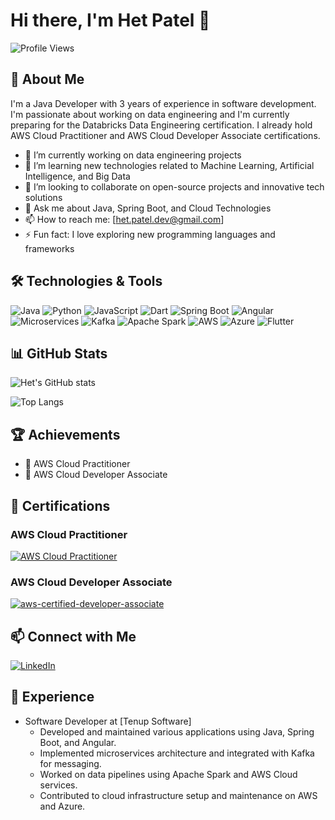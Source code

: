 # Hi there, I'm Het Patel 👋

![Profile Views](https://komarev.com/ghpvc/?username=Hetpatel1999&color=blue)

## 🚀 About Me

I'm a Java Developer with 3 years of experience in software development. I'm passionate about working on data engineering and I'm currently preparing for the Databricks Data Engineering certification. I already hold AWS Cloud Practitioner and AWS Cloud Developer Associate certifications.

- 🔭 I’m currently working on data engineering projects
- 🌱 I’m learning new technologies related to Machine Learning, Artificial Intelligence, and Big Data
- 👯 I’m looking to collaborate on open-source projects and innovative tech solutions
- 💬 Ask me about Java, Spring Boot, and Cloud Technologies
- 📫 How to reach me: [het.patel.dev@gmail.com]
- ⚡ Fun fact: I love exploring new programming languages and frameworks

## 🛠️ Technologies & Tools

![Java](https://img.shields.io/badge/-Java-333333?style=flat&logo=java&logoColor=white)
![Python](https://img.shields.io/badge/-Python-333333?style=flat&logo=python)
![JavaScript](https://img.shields.io/badge/-JavaScript-333333?style=flat&logo=javascript)
![Dart](https://img.shields.io/badge/-Dart-333333?style=flat&logo=dart)
![Spring Boot](https://img.shields.io/badge/-Spring%20Boot-333333?style=flat&logo=spring-boot)
![Angular](https://img.shields.io/badge/-Angular-333333?style=flat&logo=angular)
![Microservices](https://img.shields.io/badge/-Microservices-333333?style=flat&logo=microservices)
![Kafka](https://img.shields.io/badge/-Kafka-333333?style=flat&logo=apache-kafka)
![Apache Spark](https://img.shields.io/badge/-Apache%20Spark-333333?style=flat&logo=apache-spark)
![AWS](https://img.shields.io/badge/-AWS-333333?style=flat&logo=amazon-aws)
![Azure](https://img.shields.io/badge/-Azure-333333?style=flat&logo=microsoft-azure)
![Flutter](https://img.shields.io/badge/-Flutter-333333?style=flat&logo=flutter)

## 📊 GitHub Stats

![Het's GitHub stats](https://github-readme-stats.vercel.app/api?username=Hetpatel1999&show_icons=true&theme=radical)

![Top Langs](https://github-readme-stats.vercel.app/api/top-langs/?username=Hetpatel1999&layout=compact&theme=radical)

## 🏆 Achievements

- 🥇 AWS Cloud Practitioner
- 🏅 AWS Cloud Developer Associate

## 📜 Certifications

### AWS Cloud Practitioner

[![AWS Cloud Practitioner](https://github.com/Hetpatel1999/Hetpatel1999/assets/46930539/2a98853c-2dc7-442c-8d10-e39f8ba99a08)](https://www.credly.com/badges/8d58b307-9ac6-43a4-954b-b697ba19aa5e/public_url)


### AWS Cloud Developer Associate

[![aws-certified-developer-associate](https://github.com/Hetpatel1999/Hetpatel1999/assets/46930539/a781b14c-6ccb-465e-9ab6-b888f57275f6)](https://www.credly.com/badges/84233938-9dfd-4882-9061-2bb043aeacfa/public_url)

## 📫 Connect with Me

[![LinkedIn](https://img.shields.io/badge/-LinkedIn-blue?style=flat&logo=LinkedIn&logoColor=white)](https://www.linkedin.com/in/het-patel-81308114b/)

## 💼 Experience

- Software Developer at [Tenup Software]
  - Developed and maintained various applications using Java, Spring Boot, and Angular.
  - Implemented microservices architecture and integrated with Kafka for messaging.
  - Worked on data pipelines using Apache Spark and AWS Cloud services.
  - Contributed to cloud infrastructure setup and maintenance on AWS and Azure.
